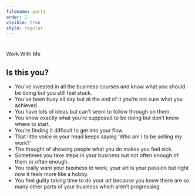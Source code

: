 ```yaml
---
filename: part1
order: 1
visible: true
style: regular
---
```

# <span class="standout">
Work With Me
</span>

## Is this you?

* You’ve invested in all the business courses and know what you should be doing but you still feel stuck.
* You’ve been busy all day but at the end of it you’re not sure what you achieved.
* You have lots of ideas but can’t seem to follow through on them.
* You know exactly what you’re supposed to be doing but don’t know where to start.
* You’re finding it difficult to get into your flow. 
* That little voice in your head keeps saying ‘Who am I to be selling my work?’
* The thought of showing people what you do makes you feel sick.
* Sometimes you take steps in your business but not often enough of them or often enough.
* You really want your business to work, your art is your passion but right now it feels more like a hobby.
* You feel guilty taking time to do your art because you know there are so many other parts of your business which aren’t progressing.